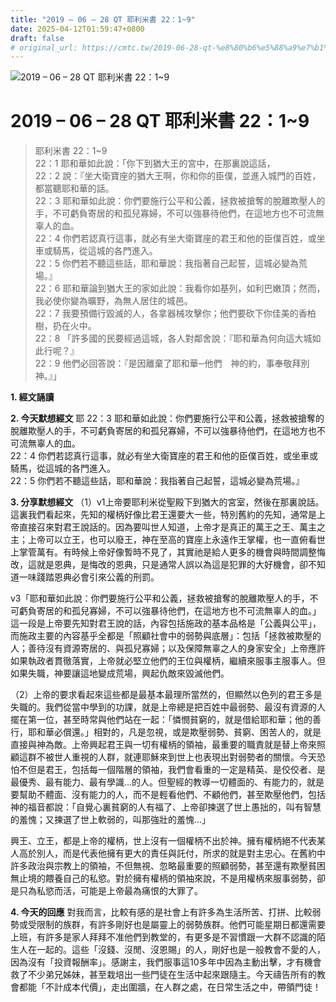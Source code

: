 ```yaml
---
title: "2019 – 06 – 28 QT 耶利米書 22：1~9"
date: 2025-04-12T01:59:47+0800
draft: false
# original_url: https://cmtc.tw/2019-06-28-qt-%e8%80%b6%e5%88%a9%e7%b1%b3%e6%9b%b8-22%ef%bc%9a19
---
```


![2019 – 06 – 28 QT 耶利米書 22：1\~9](/images/qt.jpg   "2019 – 06 – 28 QT 耶利米書 22：1\~9")

# 2019 – 06 – 28 QT 耶利米書 22：1\~9

> 耶利米書 22：1\~9  
> 22：1 耶和華如此說：「你下到猶大王的宮中，在那裏說這話，  
> 22：2 說：『坐大衛寶座的猶大王啊，你和你的臣僕，並進入城門的百姓，都當聽耶和華的話。  
> 22：3 耶和華如此說：你們要施行公平和公義，拯救被搶奪的脫離欺壓人的手，不可虧負寄居的和孤兒寡婦，不可以強暴待他們，在這地方也不可流無辜人的血。  
> 22：4 你們若認真行這事，就必有坐大衛寶座的君王和他的臣僕百姓，或坐車或騎馬，從這城的各門進入。  
> 22：5 你們若不聽這些話，耶和華說：我指著自己起誓，這城必變為荒場。』  
> 22：6 耶和華論到猶大王的家如此說：我看你如基列，如利巴嫩頂；然而，我必使你變為曠野，為無人居住的城邑。  
> 22：7 我要預備行毀滅的人，各拿器械攻擊你；他們要砍下你佳美的香柏樹，扔在火中。  
> 22：8 「許多國的民要經過這城，各人對鄰舍說：『耶和華為何向這大城如此行呢？』  
> 22：9 他們必回答說：『是因離棄了耶和華─他們　神的約，事奉敬拜別神。』」

**1. 經文誦讀**

**2.  今天默想經文**
耶 22：3 耶和華如此說：你們要施行公平和公義，拯救被搶奪的脫離欺壓人的手，不可虧負寄居的和孤兒寡婦，不可以強暴待他們，在這地方也不可流無辜人的血。  
22：4 你們若認真行這事，就必有坐大衛寶座的君王和他的臣僕百姓，或坐車或騎馬，從這城的各門進入。  
22：5 你們若不聽這些話，耶和華說：我指著自己起誓，這城必變為荒場。』

**3. 分享默想經文**
（1）v1上帝要耶利米從聖殿下到猶大的宮室，然後在那裏說話。這裏我們看起來，先知的權柄好像比君王還要大一些，特別舊約的先知，通常是上帝直接召來對君王說話的。因為要叫世人知道，上帝才是真正的萬王之王、萬主之主；上帝可以立王，也可以廢王，神在至高的寶座上永遠作王掌權，也一直俯看世上掌管萬有。有時候上帝好像暫時不見了，其實祂是給人更多的機會與時間調整悔改，這就是恩典，是悔改的恩典，只是通常人誤以為這是犯罪的大好機會，卻不知道一味踐踏恩典必會引來公義的刑罰。

v3「耶和華如此說：你們要施行公平和公義，拯救被搶奪的脫離欺壓人的手，不可虧負寄居的和孤兒寡婦，不可以強暴待他們，在這地方也不可流無辜人的血。」這一段是上帝要先知對君王說的話，內容包括施政的基本品格是「公義與公平」，而施政主要的內容基乎全都是「照顧社會中的弱勢與底層」：包括「拯救被欺壓的人；善待沒有資源寄居的、與孤兒寡婦；以及保障無辜之人的身家安全」上帝應許如果執政者貫徹落實，上帝就必堅立他們的王位與權柄，繼續來服事主服事人。但如果失職，神要讓這地變成荒場，興起仇敵來毀滅他們。

（2）上帝的要求看起來這些都是最基本最理所當然的，但顯然以色列的君王多是失職的。我們從當中學到的功課，就是上帝總是把百姓中最弱勢、最沒有資源的人擺在第一位，甚至時常與他們站在一起：「憐憫貧窮的，就是借給耶和華；他的善行，耶和華必償還。」相對的，凡是忽視，或是欺壓弱勢、貧窮、困苦人的，就是直接與神為敵。上帝興起君王與一切有權柄的領袖，最重要的職責就是替上帝來照顧這群不被世人重視的人群，就連耶穌來到世上也表現出對弱勢者的關懷。今天恐怕不但是君王，包括每一個階層的領袖，我們會看重的一定是精英、是佼佼者、是最優秀、最有能力、最有學識…的人。但聖經的教導一切體面的、有能力的，就是要幫助不體面、沒有能力的人，而不是輕看他們、不顧他們，甚至欺壓他們，包括神的福音都說：「自覺心裏貧窮的人有福了、上帝卻揀選了世上愚拙的，叫有智慧的羞愧；又揀選了世上軟弱的，叫那強壯的羞愧…」

興王、立王，都是上帝的權柄，世上沒有一個權柄不出於神。擁有權柄絕不代表某人高於別人，而是代表他擁有更大的責任與託付，所求的就是對主忠心。在舊約中許多政治與宗教上的領袖，不但無視、忽略最重要的照顧弱勢，甚至還有欺壓貧困無止境的餵養自己的私慾。對於擁有權柄的領袖來說，不是用權柄來服事弱勢，卻是只為私慾而活，可能是上帝最為痛恨的大罪了。

**4. 今天的回應**
對我而言，比較有感的是社會上有許多為生活所苦、打拼、比較弱勢或受限制的族群，有許多剛好也是屬靈上的弱勢族群。他們可能星期日都還需要上班，有許多是家人拜拜不准他們到教堂的，有更多是不習慣跟一大群不認識的陌生人在一起的。這些「沒錢、沒閒、沒恩賜」的人，剛好也是一般教會不愛的人，因為沒有「投資報酬率」。感謝主，我們服事這10多年中因為主動出擊，才有機會救了不少弟兄姊妹，甚至栽培出一些門徒在生活中起來跟隨主。今天禱告所有的教會都能「不計成本代價」，走出圍牆，在人群之處，在日常生活之中，帶領門徒！
